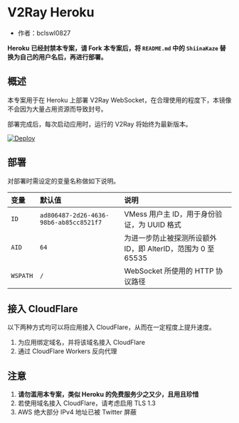 # V2Ray Heroku

- 作者：bclswl0827

**Heroku 已经封禁本专案，请 Fork 本专案后，将 `README.md` 中的 `ShiinaKaze` 替换为自己的用户名后，再进行部署。**

## 概述

本专案用于在 Heroku 上部署 V2Ray WebSocket，在合理使用的程度下，本镜像不会因为大量占用资源而导致封号。

部署完成后，每次启动应用时，运行的 V2Ray 将始终为最新版本。

[![Deploy](https://www.herokucdn.com/deploy/button.png)](https://dashboard.heroku.com/new?template=https://github.com/crazy413185296/v2ray-heroku-my)

## 部署

对部署时需设定的变量名称做如下说明。

| 变量     | 默认值                                 | 说明                                                         |
| :------- | :------------------------------------- | :----------------------------------------------------------- |
| `ID`     | `ad806487-2d26-4636-98b6-ab85cc8521f7` | VMess 用户主 ID，用于身份验证，为 UUID 格式                  |
| `AID`    | `64`                                   | 为进一步防止被探测所设额外 ID，即 AlterID，范围为 0 至 65535 |
| `WSPATH` | `/`                                    | WebSocket 所使用的 HTTP 协议路径                             |

## 接入 CloudFlare

以下两种方式均可以将应用接入 CloudFlare，从而在一定程度上提升速度。

1.  为应用绑定域名，并将该域名接入 CloudFlare
2.  通过 CloudFlare Workers 反向代理

## 注意

1.  **请勿滥用本专案，类似 Heroku 的免费服务少之又少，且用且珍惜**
2.  若使用域名接入 CloudFlare，请考虑启用 TLS 1.3
3.  AWS 绝大部分 IPv4 地址已被 Twitter 屏蔽

